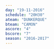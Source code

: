 ```yaml
---
day: "19-11-2016"
schedule: "20H30"
ateam: "DUNKERQUE"
bteam: "CAMON"
ascore: "4"
bscore: "7"
season: "2016-2017"
---
```

